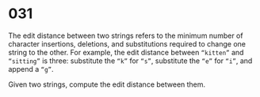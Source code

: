 # 031

The edit distance between two strings refers to the minimum number of character insertions, deletions, and substitutions required to change one string to the other. For example, the edit distance between `“kitten”` and `“sitting”` is three: substitute the `“k”` for `“s”`, substitute the `“e”` for `“i”`, and append a `“g”`.

Given two strings, compute the edit distance between them.
